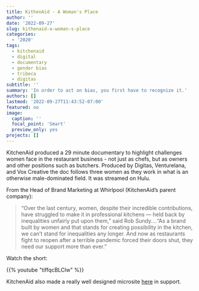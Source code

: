 ```yaml
---
title: KithenAid - A Woman's Place
author: ''
date: '2022-09-27'
slug: kithenaid-a-woman-s-place
categories:
  - '2020'
tags:
  - kitchenaid
  - digital
  - documentary
  - gender bias
  - tribeca
  - digitas
subtitle: ''
summary: 'In order to act on bias, you first have to recognize it.'
authors: []
lastmod: '2022-09-27T11:43:52-07:00'
featured: no
image:
  caption: ''
  focal_point: 'Smart'
  preview_only: yes
projects: []
---
```


KitchenAid produced a 29 minute documentary to highlight challenges women face in the restaurant business - not just as chefs, but as owners and other positions such as butchers. Produced by Digitas, Venturelana, and Vox Creative the doc follows three women as they work in what is an otherwise male-dominated field. It was streamed on Hulu.

From the Head of Brand Marketing at Whirlpool (KitchenAid’s parent company):

> “Over the last century, women, despite their incredible contributions, have struggled to make it in professional kitchens — held back by inequalities unfairly put upon them,” said Rob Sundy….“As a brand built by women and that stands for creating possibility in the kitchen, we can’t stand for inequalities any longer. And now as restaurants fight to reopen after a terrible pandemic forced their doors shut, they need our support more than ever.”

Watch the short:

{{% youtube "tiffqcBLClw" %}}

KitchenAid also made a really well designed microsite [here](https://www.kitchenaid.com/awomansplace.html) in support.
